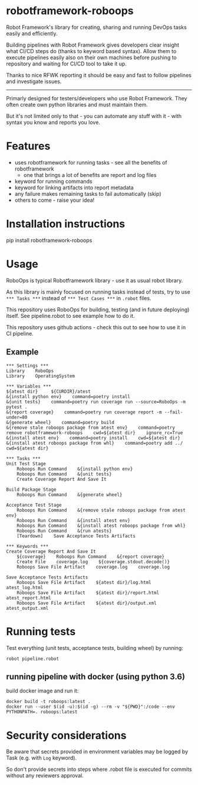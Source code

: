 # robotframework-roboops

Robot Framework's library for creating, sharing and running DevOps tasks easily and efficiently.

Building pipelines with Robot Framework gives developers clear insight what CI/CD steps do
(thanks to keyword based syntax). Allow them to execute pipelines easily also on their own machines
before pushing to repository and waiting for CI/CD tool to take it up.

Thanks to nice RFWK reporting it should be easy and fast to follow pipelines and investigate issues.

----
Primarly designed for testers/developers who use Robot Framework.
They often create own python libraries and must maintain them.


But it's not limited only to that - you can automate any stuff with it - with syntax you know and reports you love.

# Features
- uses robotframework for running tasks - see all the benefits of robotframework
    - one that brings a lot of benefits are report and log files
- keyword for running commands
- keyword for linking artifacts into report metadata
- any failure makes remaining tasks to fail automatically (skip)
- others to come - raise your idea!

# Installation instructions
pip install robotframework-roboops

# Usage
RoboOps is typical Robotframework library - use it as usual robot library.

As this library is mainly focused on running tasks instead of tests,
try to use `*** Tasks ***` instead of `*** Test Cases ***` in `.robot` files.

This repository uses RoboOps for building, testing (and in future deploying) itself.
See pipeline.robot to see example how to do it.

This repository uses github actions - check this out to see how to use it in CI pipeline.

## Example
```RobotFramework
*** Settings ***
Library    RoboOps
Library    OperatingSystem

*** Variables ***
${atest dir}     ${CURDIR}/atest    
&{install python env}    command=poetry install
&{unit tests}    command=poetry run coverage run --source=RoboOps -m pytest .
&{report coverage}    command=poetry run coverage report -m --fail-under=80
&{generate wheel}    command=poetry build
&{remove stale roboops package from atest env}    command=poetry remove robotframework-roboops    cwd=${atest dir}    ignore_rc=True
&{install atest env}    command=poetry install    cwd=${atest dir}   
&{install atest roboops package from whl}    command=poetry add ../    cwd=${atest dir}

*** Tasks ***
Unit Test Stage
    Roboops Run Command    &{install python env}
    Roboops Run Command    &{unit tests}
    Create Coverage Report And Save It
    
Build Package Stage
    Roboops Run Command    &{generate wheel}
    
Acceptance Test Stage
    Roboops Run Command    &{remove stale roboops package from atest env}
    Roboops Run Command    &{install atest env}
    Roboops Run Command    &{install atest roboops package from whl}
    Roboops Run Command    &{run atests}
    [Teardown]    Save Acceptance Tests Artifacts

*** Keywords ***
Create Coverage Report And Save It
    ${coverage}    Roboops Run Command    &{report coverage}
    Create File    coverage.log    ${coverage.stdout.decode()}
    Roboops Save File Artifact    coverage.log    coverage.log

Save Acceptance Tests Artifacts
    Roboops Save File Artifact    ${atest dir}/log.html    atest_log.html
    Roboops Save File Artifact    ${atest dir}/report.html    atest_report.html
    Roboops Save File Artifact    ${atest dir}/output.xml    atest_output.xml

```
# Running tests
Test everything (unit tests, acceptance tests, building wheel) by running:
```
robot pipeline.robot
```
 
## running pipeline with docker (using python 3.6)
build docker image and run it:
```
docker build -t roboops:latest .
docker run --user $(id -u):$(id -g) --rm -v "${PWD}":/code --env PYTHONPATH=. roboops:latest
```

# Security considerations
Be aware that secrets provided in environment variables may be logged by Task (e.g. with `Log` keyword).

So don't provide secrets into steps where .robot file is executed for commits without any reviewers approval.
